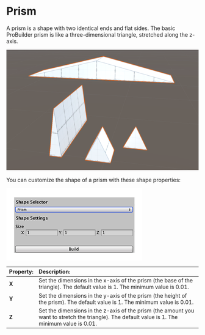 # Prism
A prism is a shape with two identical ends and flat sides. The basic ProBuilder prism is like a three-dimensional triangle, stretched along the z-axis.

![Prism shapes](images/shape-tool_prism.png)

You can customize the shape of a prism with these shape properties:

![Prism shape properties](images/shape-tool_prism-props.png)


| **Property:** | **Description:** |
|:-- |:-- |
| __X__ | Set the dimensions in the x-axis of the prism (the base of the triangle). The default value is 1. The minimum value is 0.01. |
| __Y__ | Set the dimensions in the y-axis of the prism (the height of the prism). The default value is 1. The minimum value is 0.01. |
| __Z__ | Set the dimensions in the z-axis of the prism (the amount you want to stretch the triangle). The default value is 1. The minimum value is 0.01. |
